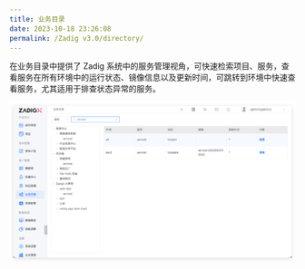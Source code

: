 ```yaml
---
title: 业务目录
date: 2023-10-18 23:26:08
permalink: /Zadig v3.0/directory/
---
```


在业务目录中提供了 Zadig 系统中的服务管理视角，可快速检索项目、服务，查看服务在所有环境中的运行状态、镜像信息以及更新时间，可跳转到环境中快速查看服务，尤其适用于排查状态异常的服务。

![版本交付](../../../_images/directory_details.png '版本交付')
